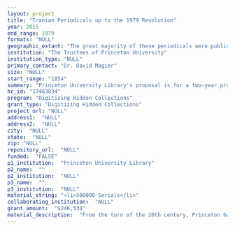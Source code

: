 ```yaml
--- 
layout: project 
title: "Iranian Periodicals up to the 1979 Revolution"
year: 2015
end_range: 1979
formats: "NULL"
geographic_extant: "The great majority of these periodicals were published in Iran (in Isfahan, Mashhad, Qazvin, Rasht, Shiraz, Tabriz, Tehran and Yazd). Others are Persian periodicals published by and for Iranian eÌmigreÌ communities in Azerbaijan (Baku), Egypt (Cairo), England (London), India (Bombay, Calcutta), Iraq (Baghdad) and Turkey (Istanbul)."
institution: "The Trustees of Princeton University"
institution_type: "NULL"
primary_contact: "Dr. David Magier"
size: "NULL"
start_range: "1854"
summary: "Princeton University Library's proposal is for a two-year project to digitize and publish in its open-access digital library a selection of Persian language periodicals, covering the tumultuous stages of the intellectual, political and social history of Iran and the Iranian press, from the Qajar dynasty at mid-19th century, leading up to the 1979 revolution. The collection is held in its entirety by the Library's Near East Collections, and was selected for its importance to interdisciplinary scholarship, its documentation of a period of modern Iranian domestic history that is otherwise difficult to study, its mostly unique holdings at Princeton, the limited accessibility of the materials due to their fragility, and the difficulty of discovery due to collection-level cataloging. This hidden collection would be irreplaceable if lost: preserving it and making it discoverable and globally accessible online will provide an invaluable boon to students and scholars of Iran worldwide."
hc_id: "17463834"
program: "Digitizing Hidden Collections"
grant_type: "Digitizing Hidden Collections"
project_url: "NULL"
address1:  "NULL"
address2:  "NULL"
city:  "NULL"
state:  "NULL"
zip: "NULL"
repository_url:  "NULL"
funded:  "FALSE"
p1_institution:  "Princeton University Library"
p2_name:  ""
p2_institution:  "NULL"
p3_name:  ""
p3_institution:  "NULL"
material_string: "<li>500000 Serials</li>"
collaborating_institution:  "NULL"
grant_amount:  "$246,534"
material_description:  "From the turn of the 20th century, Princeton has been actively collecting Persian manuscripts and Iranian publications resulting in a vast and renowned collection. The collection contains, among other materials, one of the largest Persian manuscript collections in the US, and the single most comprehensive collection of Shiite law outside Iran. After WWII, the pace of collecting increased, creating much deeper holdings of contemporary Iranian imprints, including a vast body of journals dating from a decade and a half before the Constitutional Revolution of 1905-1907 up to the present.\n\n\n\nA key subset of Princeton's Persian collections consists of a core of 442 periodical titles published from the 19th century up to 1979, and amounting to approximately 500,000 pages in a range of print sizes and formats. This particular set of periodicals to be digitized under the current proposal was assembled as a distinct collection by Husayn Kay Ustuvan Tihrani (d.1969-70), himself an author and newspaper editor (most notably of the influential \"Ruznamah-i Muzaffar\"). Kay Ustavan was among the founding members of the Iranian Parliament (Majlis), and served as a diplomat representing Iran in China. He had assembled this personal collection of important, well-regarded Persian magazines, primarily of political and popular content, from his own and earlier eras. The collection covers the culturally and politically important late 19th century (the latter days of Iran's Qajar Period) up to the Pahlavi period -- a span including what is sometimes referred to as the \"Constitutional Period\" of Iran's political history. Rudolf Mach (Princeton's Curator of Near East Collections from the 1950s through the 1970s) purchased this collection from Khalil Mostofi (owner of Kitabforushi Mostofi), who acted as Kay Ustavan's family's representative after his death."
---
```

